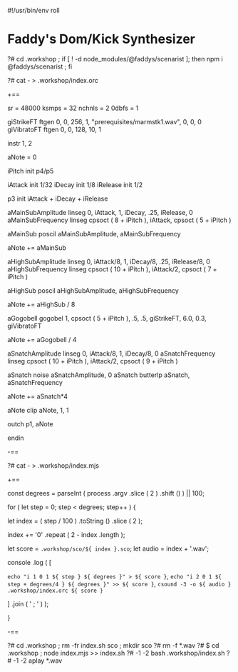 #!/usr/bin/env roll

# Faddy's Dom/Kick Synthesizer

?# cd .workshop ; if [ ! -d node_modules/@faddys/scenarist ]; then npm i @faddys/scenarist ; fi

?# cat - > .workshop/index.orc

+==

sr = 48000
ksmps = 32
nchnls = 2
0dbfs = 1

giStrikeFT ftgen 0, 0, 256, 1, "prerequisites/marmstk1.wav", 0, 0, 0
giVibratoFT ftgen 0, 0, 128, 10, 1

instr 1, 2

aNote = 0

iPitch init p4/p5

iAttack init 1/32
iDecay init 1/8 
iRelease init 1/2

p3 init iAttack + iDecay + iRelease

aMainSubAmplitude linseg 0, iAttack, 1, iDecay, .25, iRelease, 0
aMainSubFrequency linseg cpsoct ( 8 + iPitch ), iAttack, cpsoct ( 5 + iPitch )

aMainSub poscil aMainSubAmplitude, aMainSubFrequency

aNote += aMainSub

aHighSubAmplitude linseg 0, iAttack/8, 1, iDecay/8, .25, iRelease/8, 0
aHighSubFrequency linseg cpsoct ( 10 + iPitch ), iAttack/2, cpsoct ( 7 + iPitch )

aHighSub poscil aHighSubAmplitude, aHighSubFrequency

aNote += aHighSub / 8

aGogobell gogobel 1, cpsoct ( 5 + iPitch ), .5, .5, giStrikeFT, 6.0, 0.3, giVibratoFT

aNote += aGogobell / 4

aSnatchAmplitude linseg 0, iAttack/8, 1, iDecay/8, 0
aSnatchFrequency linseg cpsoct ( 10 + iPitch ), iAttack/2, cpsoct ( 9 + iPitch )

aSnatch noise aSnatchAmplitude, 0
aSnatch butterlp aSnatch, aSnatchFrequency

aNote += aSnatch*4

aNote clip aNote, 1, 1

outch p1, aNote

endin

-==

?# cat - > .workshop/index.mjs

+==

const degrees = parseInt ( process .argv .slice ( 2 ) .shift () ) || 100;

for ( let step = 0; step < degrees; step++ ) {

let index = ( step / 100 ) .toString () .slice ( 2 );

index += '0' .repeat ( 2 - index .length );

let score = `.workshop/sco/${ index }.sco`;
let audio = index + '.wav';

console .log ( [

`echo "i 1 0 1 ${ step } ${ degrees }" > ${ score }`,
`echo "i 2 0 1 ${ step + degrees/4 } ${ degrees }" >> ${ score }`,
`csound -3 -o ${ audio } .workshop/index.orc ${ score }`

] .join ( ' ; ' ) );

}

-==

?# cd .workshop ; rm -fr index.sh sco ; mkdir sco
?# rm -f *.wav
?# $ cd .workshop ; node index.mjs >> index.sh
?# -1 -2 bash .workshop/index.sh
?# -1 -2 aplay *.wav
